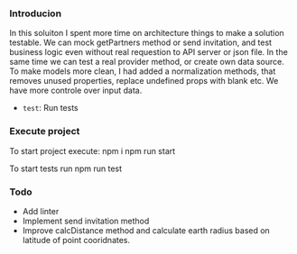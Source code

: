 ### Introducion

In this soluiton I spent more time on architecture things to make a solution testable.
We can mock getPartners method or send invitation, and test business logic even without real requestion to API server or json file.
In the same time we can test a real provider method, or create own data source.
To make models more clean, I had added a normalization methods, that removes unused properties, replace undefined props with blank etc. We have more controle over input data.

- `test`: Run tests

### Execute project

To start project execute:
npm i
npm run start

To start tests run
npm run test

### Todo
- Add linter
- Implement send invitation method
- Improve calcDistance method and calculate earth radius based on latitude of point cooridnates.
